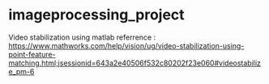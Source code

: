 # imageprocessing_project
Video stabilization using matlab
referrence : https://www.mathworks.com/help/vision/ug/video-stabilization-using-point-feature-matching.html;jsessionid=643a2e40506f532c80202f23e060#videostabilize_pm-6
